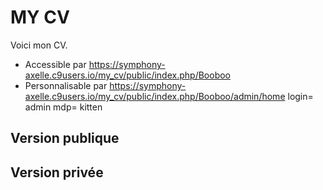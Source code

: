 # MY CV
Voici mon CV.
* Accessible par https://symphony-axelle.c9users.io/my_cv/public/index.php/Booboo
* Personnalisable par https://symphony-axelle.c9users.io/my_cv/public/index.php/Booboo/admin/home
    login= admin    mdp= kitten

## Version publique
[capture]: https://github.com/alyaka/my_cv/blob/master/public/Capture.PNG
## Version privée 
[capture2]: https://github.com/alyaka/my_cv/blob/master/public/Capture2.PNG
[capture3]: https://github.com/alyaka/my_cv/blob/master/public/Capture3.PNG
